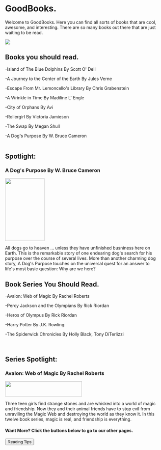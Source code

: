 <body>
<h1> GoodBooks.
</h1>
<p> Welcome to GoodBooks.  Here you can find all sorts of books that are cool, awesome, and interesting.  There are so many books out there that are just waiting to be read.
</p>
<img src="http://bestanimations.com/Books/pretty-book-bench-nature-water-outdoors-animated-gif.gif">
<br/>
<h2> Books you should read.
</h2>
<p> -Island of The Blue Dolphins By Scott O' Dell
</p>
<p> -A Journey to the Center of the Earth By Jules Verne
</p>
<p> -Escape From Mr. Lemoncello's Library By Chris Grabenstein
<p/>
<p> -A Wrinkle in Time By Madiline L' Engle
</p>
<p> -City of Orphans By Avi
<p/>
<p> -Rollergirl By Victoria Jamieson
<p/>
<p> -The Swap By Megan Shull
<p/>
<p> -A Dog's Purpose By W. Bruce Cameron
<br/>
<br/>
<h2> Spotlight:
</h2>
<h3> A Dog's Purpose By W. Bruce Cameron
</h3>
<img src="http://d2ydh70d4b5xgv.cloudfront.net/images/4/2/a-dog-s-purpose-by-w-bruce-cameron-new-paperback-book-fiction-bestseller-animals-f97c22cd941e78cdf76113afae047d9e.jpg" style="width:128px;height:204px">
<p>All dogs go to heaven ... unless they have unfinished busniness here on Earth.  This is the remarkable story of one endearing dog's search for his purpose over the course of several lives.  More than another charming dog story, A Dog's Purpose touches on the universal quest for an answer to life's most basic question: Why are we here?
<p>
<h2> Book Series You Should Read.
</h2>
<p> -Avalon: Web of Magic By Rachel Roberts
</p>
<p> -Percy Jackson and the Olympians By Rick Riordan
</p> 
<p> -Heros of Olympus By Rick Riordan
</p>
<p> -Harry Potter By J.K. Rowling
<p/>
<p> -The Spiderwick Chronicles By Holly Black, Tony DiTerlizzi
</p>
<br/>
<h2> Series Spotlight:
</h2>
<h3> Avalon: Web of Magic By Rachel Roberts
</h3>
<img src="http://images5.fanpop.com/image/photos/27000000/Avalon-Manga-avalon-web-of-magic-27049076-800-600.jpg" style="width:250px;height:50">
<p> Three teen girls find strange stones and are whisked into a world of magic and friendship.  Now they and their animal friends have to stop evil from unraviling the Magic Web and destroying the world as they know it.  In this twelve book series, magic is real, and friendship is everything.
<br/>
<h4> Want More?  Click the buttons below to go to our other pages.
</h4>
<a href="https://astarcoder.github.io/GoodBooks/reading-tips"><button>Reading Tips</button></a>














